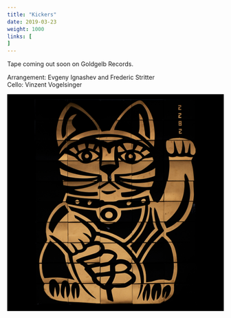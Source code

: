 ```yaml
---
title: "Kickers"
date: 2019-03-23
weight: 1000
links: [
]
---
```

Tape coming out soon on Goldgelb Records.

Arrangement: Evgeny Ignashev and Frederic Stritter  
Cello: Vinzent Vogelsinger

![](kickers_cover_with_tapes.jpg)

<!--
{{<html>}}
<iframe src="https://open.spotify.com/embed/album/6ow2szLs3BKQHqL4DbFeRk" width="300" height="80" frameborder="0" allowtransparency="true" allow="encrypted-media"></iframe>
{{</html>}}
-->
